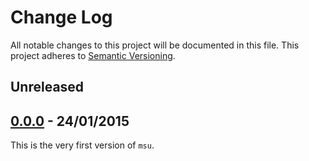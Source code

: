 
# Change Log

All notable changes to this project will be documented in this file.
This project adheres to [Semantic Versioning](http://semver.org/).


## Unreleased


## [0.0.0][0.0.0] - 24/01/2015

This is the very first version of `msu`.


<!-- Release links are placed here for easier updating -->
[0.0.0]:https://github.com/GochoMugo/msu/releases/tag/0.0.0
